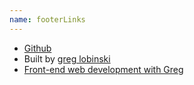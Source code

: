 ```yaml
---
name: footerLinks
---
```


- [Github](https://github.com/greglobinski/gatsby-starter-kit)
- Built by [greg lobinski](https://www.greglobinski.com)
- [Front-end web development with Greg](https://dev.greglobinski.com)
